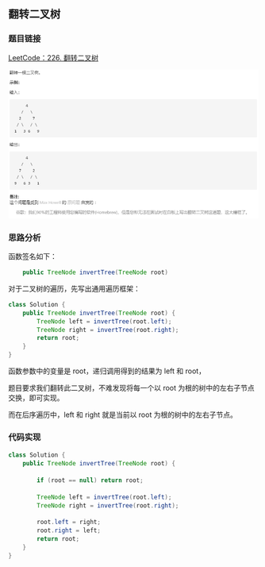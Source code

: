 ## 翻转二叉树

### 题目链接
 
[LeetCode：226. 翻转二叉树](https://leetcode-cn.com/problems/invert-binary-tree/)

![示意图](../pics/翻转二叉树.png)

### 思路分析

函数签名如下：

```java
    public TreeNode invertTree(TreeNode root)
```
对于二叉树的遍历，先写出通用遍历框架：

```java
class Solution {
    public TreeNode invertTree(TreeNode root) {
        TreeNode left = invertTree(root.left);
        TreeNode right = invertTree(root.right);
        return root;
    }
}
```
函数参数中的变量是 root，递归调用得到的结果为 left 和 root，

题目要求我们翻转此二叉树，不难发现将每一个以 root 为根的树中的左右子节点交换，即可实现。

而在后序遍历中，left 和 right 就是当前以 root 为根的树中的左右子节点。

### 代码实现

```java
class Solution {
    public TreeNode invertTree(TreeNode root) {
        
        if (root == null) return root;
        
        TreeNode left = invertTree(root.left);
        TreeNode right = invertTree(root.right);
        
        root.left = right;
        root.right = left;
        return root;
    }
}
```

